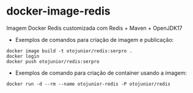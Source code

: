 # docker-image-redis

Imagem Docker Redis customizada com Redis + Maven + OpenJDK17

* Exemplos de comandos para criação de imagem e publicação:
```
docker image build -t otojunior/redis:serpro .
docker login
docker push otojunior/redis:serpro
```
* Exemplos de comando para criação de container usando a imagem:
```
docker run -d --rm --name otojunior-redis -P otojunior/redis
```
